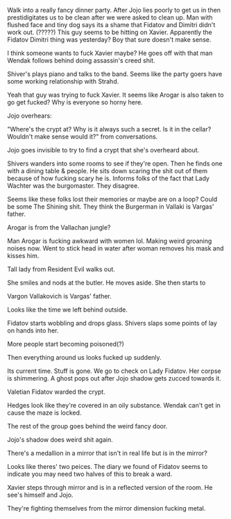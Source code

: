 Walk into a really fancy dinner party. After Jojo lies poorly to get us in then prestidigitates us to be clean after we were asked to clean up. Man with flushed face and tiny dog says its a shame that Fidatov and Dimitri didn't work out. (?????) This guy seems to be hitting on Xavier. Apparently the Fidatov Dimitri thing was yesterday? Boy that sure doesn't make sense.

I think someone wants to fuck Xavier maybe? He goes off with that man Wendak follows behind doing assassin's creed shit.

Shiver's plays piano and talks to the band. Seems like the party goers have some working relationship with Strahd.

Yeah that guy was trying to fuck Xavier. It seems like Arogar is also taken to go get fucked? Why is everyone so horny here.


Jojo overhears:

"Where's the crypt at? Why is it always such a secret. Is it in the cellar? Wouldn't make sense would it?" from conversations.

Jojo goes invisible to try to find a crypt that she's overheard about.

Shivers wanders into some rooms to see if they're open. Then he finds one with a dining table & people. He sits down scaring the shit out of them because of how fucking scary he is. Informs folks of the fact that Lady Wachter was the burgomaster. They disagree.

Seems like these folks lost their memories or maybe are on a loop? Could be some The Shining shit. They think the Burgerman in Vallaki is Vargas' father.

Arogar is from the Vallachan jungle?

Man Arogar is fucking awkward with women lol. Making weird groaning noises now. Went to stick head in water after woman removes his mask and kisses him.

Tall lady from Resident Evil walks out.

She smiles and nods at the butler. He moves aside. She then starts to 

Vargon Vallakovich is Vargas' father.

Looks like the time we left behind outside.

Fidatov starts wobbling and drops glass. Shivers slaps some points of lay on hands into her.

More people start becoming poisoned(?)

Then everything around us looks fucked up suddenly.

Its current time. Stuff is gone. We go to check on Lady Fidatov. Her corpse is shimmering. A ghost pops out after Jojo shadow gets zucced towards it.

Valetian Fidatov warded the crypt. 


Hedges look like they're covered in an oily substance. Wendak can't get in cause the maze is locked.

The rest of the group goes behind the weird fancy door.

Jojo's shadow does weird shit again.

There's a medallion in a mirror that isn't in real life but is in the mirror?

Looks like theres' two peices. The diary we found of Fidatov seems to indicate you may need two halves of this to break a ward.

Xavier steps through mirror and is in a reflected version of the room. He see's himself and Jojo.

They're fighting themselves from the mirror dimension fucking metal.




